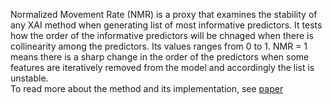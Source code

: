 Normalized Movement Rate (NMR) is a proxy that examines the stability of any XAI method when generating list of most informative predictors. It tests how the order of the informative predictors will be chnaged when there is collinearity among the predictors. Its values ranges from 0 to 1. NMR = 1 means there is a sharp change in the order of the predictors when some features are iteratively removed from the model and accordingly the list is unstable.<br>
To read more about the method and its implementation, see <a href="https://ieeexplore.ieee.org/document/9897253" target="_blank"> paper </a>
